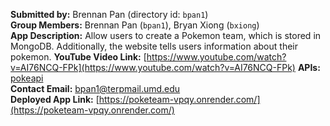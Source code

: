 **Submitted by:** Brennan Pan (directory id: `bpan1`)  
**Group Members:** Brennan Pan (`bpan1`), Bryan Xiong (`bxiong`)  
**App Description:** Allow users to create a Pokemon team, which is stored in MongoDB. Additionally, the website tells users information about their pokemon. 
**YouTube Video Link:** [https://www.youtube.com/watch?v=AI76NCQ-FPk](https://www.youtube.com/watch?v=AI76NCQ-FPk) 
**APIs:** [pokeapi](https://pokeapi.co/docs/v2?adobe_mc=MCMID%3D66391367233124157421165277469342905932%7CMCORGID%3DA8833BC75245AF9E0A490D4D%2540AdobeOrg%7CTS%3D1747591747)  
**Contact Email:** bpan1@terpmail.umd.edu  
**Deployed App Link:** [https://poketeam-vpqy.onrender.com/](https://poketeam-vpqy.onrender.com/)
